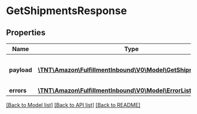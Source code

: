 # GetShipmentsResponse

## Properties
Name | Type | Description | Notes
------------ | ------------- | ------------- | -------------
**payload** | [**\TNT\Amazon\FulfillmentInbound\V0\Model\GetShipmentsResult**](GetShipmentsResult.md) | The payload for the getShipments operation. | [optional] 
**errors** | [**\TNT\Amazon\FulfillmentInbound\V0\Model\ErrorList**](ErrorList.md) |  | [optional] 

[[Back to Model list]](../README.md#documentation-for-models) [[Back to API list]](../README.md#documentation-for-api-endpoints) [[Back to README]](../README.md)


